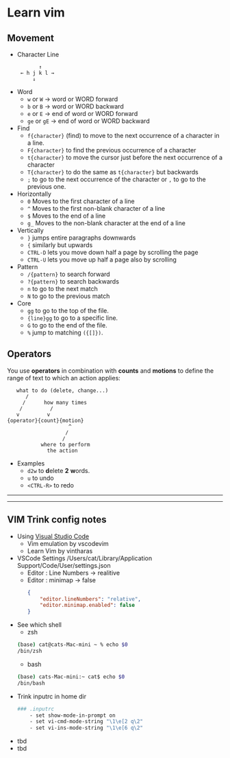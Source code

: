 # Learn vim

## Movement

- Character Line
    ```
           ↑
     ← h j k l →
         ↓
    ```
- Word
  - `w` or `W` -> word or WORD forward
  - `b` or `B` -> word or WORD backward
  - `e` or `E` -> end of word or WORD forward
  - `ge` or `gE` -> end of word or WORD backward
- Find
  - `f{character}` (find) to move to the next occurrence of a character in a line.
  - `F{character}` to find the previous occurrence of a character
  - `t{character}` to move the cursor just before the next occurrence of a character 
  - `T{character}` to do the same as `t{character}` but backwards
  - `;` to go to the next occurrence of the character or `,` to go to the previous one.
- Horizontally
  - `0` Moves to the first character of a line
  - `^` Moves to the first non-blank character of a line
  - `$` Moves to the end of a line
  - `g_` Moves to the non-blank character at the end of a line
- Vertically
  - `}` jumps entire paragraphs downwards
  - `{` similarly but upwards
  - `CTRL-D` lets you move down half a page by scrolling the page
  - `CTRL-U` lets you move up half a page also by scrolling
- Pattern
  - `/{pattern}` to search forward
  - `?{pattern}` to search backwards
  - `n` to go to the next match
  - `N` to go to the previous match
- Core
  - `gg` to go to the top of the file.
  - `{line}gg` to go to a specific line.
  - `G` to go to the end of the file.
  - `%` jump to matching `({[]})`.

## Operators

You use **operators** in combination with **counts** and **motions** to define the range of text to which an action applies:

```
   what to do (delete, change...)
      /
     /      how many times
    /         /
   v         v
{operator}{count}{motion}
                    ^
                   /
                  /
           where to perform
             the action
```
- Examples
    - `d2w` to **d**elete **2** **w**ords.
    - `u` to undo
    - `<CTRL-R>` to redo

---
---

## VIM Trink config notes

- Using [Visual Studio Code](https://code.visualstudio.com/)
  - Vim emulation by vscodevim
  - Learn Vim by vintharas
- VSCode Settings /Users/cat/Library/Application Support/Code/User/settings.json
  - Editor : Line Numbers -> realitive
  - Editor : minimap -> false
    ```json
    {
        "editor.lineNumbers": "relative",
        "editor.minimap.enabled": false
    }
    ```
- See which shell 
    - zsh
    ```zsh
    (base) cat@cats-Mac-mini ~ % echo $0
    /bin/zsh
    ```
    - bash
    ```bash
    (base) cats-Mac-mini:~ cat$ echo $0
    /bin/bash
    ```
- Trink inputrc in home dir
    ```bash
    ### .inputrc
        - set show-mode-in-prompt on
        - set vi-cmd-mode-string "\1\e[2 q\2"
        - set vi-ins-mode-string "\1\e[6 q\2"
    ```
- tbd
- tbd


